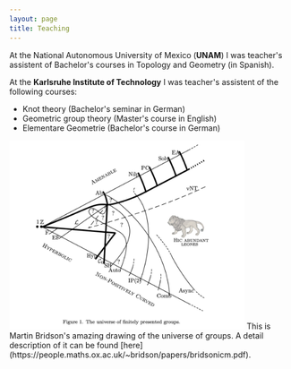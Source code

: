 ```yaml
---
layout: page
title: Teaching
---
```


At the National Autonomous University of Mexico (**UNAM**) I was teacher's assistent of Bachelor's courses in Topology and Geometry (in Spanish).

At the **Karlsruhe Institute of Technology** I was teacher's assistent of the following courses:
* Knot theory (Bachelor's seminar in German)
* Geometric group theory (Master's course in English)
* Elementare Geometrie (Bachelor's course in German)




<img src="universe.jpg" width="420">
This is Martin Bridson's amazing drawing of the universe of groups. A detail description of it can be found [here](https://people.maths.ox.ac.uk/~bridson/papers/bridsonicm.pdf).
